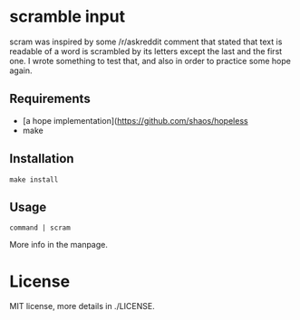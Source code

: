 scramble input
==============

scram was inspired by some /r/askreddit comment that stated that
text is readable of a word is scrambled by its letters except the last
and the first one. I wrote something to test that, and also in order
to practice some hope again.

Requirements
------------

* [a hope implementation](https://github.com/shaos/hopeless
* make

Installation
------------

    make install

Usage
-----

    command | scram

More info in the manpage.

License
=======

MIT license, more details in ./LICENSE.
